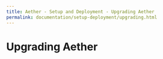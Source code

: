 ```yaml
---
title: Aether - Setup and Deployment - Upgrading Aether
permalink: documentation/setup-deployment/upgrading.html
---
```


# Upgrading Aether
